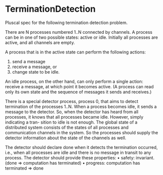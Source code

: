 # TerminationDetection

Pluscal spec for the following termination detection problem.

There are N processes numbered 1..N connected by channels. A process can be in one of two possible states: active or idle. Initially all processes are active, and all channels are empty.

A process that is in the active state can perform the following actions: 
1. send a message
2. receive a message, or
3. change state to be idle.

An idle process, on the other hand, can only perform a single action: receive a message, at which point it becomes active. (A process can read only its own state and the sequence of messages it sends and receives.)

There is a special detector process, process 0, that aims to detect termination of the processes 1..N. When a process becomes idle, it sends a message to the detector. So, when the detector has heard from all processes, it knows that all processes became idle. However, simply indicating a tran- sition to idle is not enough. The global state of a distributed system consists of the states of all processes and communication channels in the system. So the processes should supply the detector information about the state of the channels as well.

The detector should declare done when it detects the termination occurred, i.e., when all processes are idle and there is no message in transit to any process. The detector should provide these properties:
• safety: invariant.(done ⇒ computation has terminated) 
• progress: computation has terminated => done

